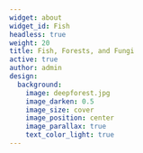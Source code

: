 ```yaml
---
widget: about
widget_id: Fish
headless: true
weight: 20
title: Fish, Forests, and Fungi
active: true
author: admin
design:
  background:
    image: deepforest.jpg
    image_darken: 0.5
    image_size: cover
    image_position: center
    image_parallax: true
    text_color_light: true
---
```

